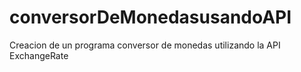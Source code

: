 # conversorDeMonedasusandoAPI
Creacion de un programa conversor de monedas utilizando la API ExchangeRate
